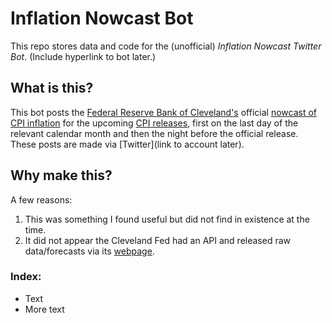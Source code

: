 # Inflation Nowcast Bot
This repo stores data and code for the (unofficial) *Inflation Nowcast Twitter Bot*. (Include hyperlink to bot later.)

## What is this?
This bot posts the [Federal Reserve Bank of Cleveland's](https://www.clevelandfed.org/) official [nowcast of CPI inflation](https://www.clevelandfed.org/indicators-and-data/inflation-nowcasting) for the upcoming [CPI releases](https://www.bls.gov/cpi/), first on the last day of the relevant calendar month and then the night before the official release. These posts are made via [Twitter](link to account later).

## Why make this?
A few reasons:
1. This was something I found useful but did not find in existence at the time.
2. It did not appear the Cleveland Fed had an API and released raw data/forecasts via its [webpage](https://www.clevelandfed.org/indicators-and-data/inflation-nowcasting).

### Index:
* Text
* More text
